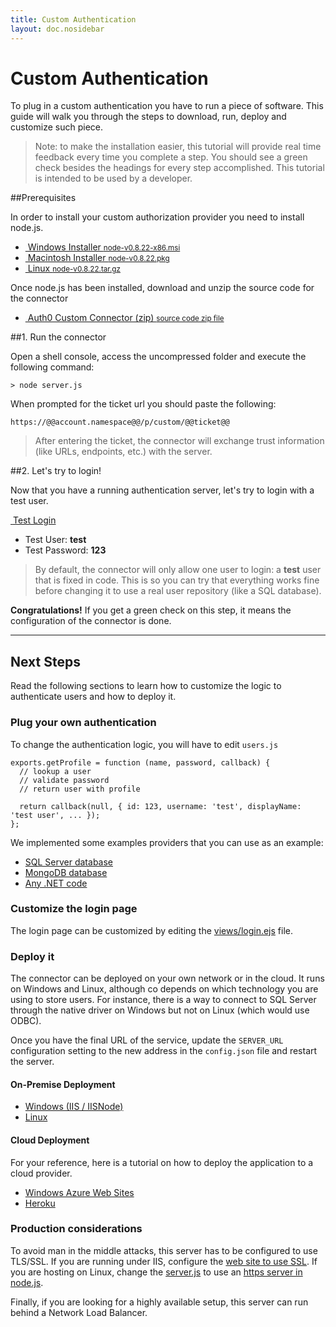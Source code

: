```yaml
---
title: Custom Authentication
layout: doc.nosidebar
---
```

# Custom Authentication

To plug in a custom authentication you have to run a piece of software. This guide will walk you through the steps to download, run, deploy and customize such piece.

> Note: to make the installation easier, this tutorial will provide real time feedback every time you complete a step. You should see a green check besides the headings for every step accomplished. This tutorial is intended to be used by a developer.

##Prerequisites

In order to install your custom authorization provider you need to install node.js.

<div class="installers">
  <ul>
    <li>
      <a href="http://nodejs.org/dist/v0.8.22/node-v0.8.22-x86.msi" target="_blank">
        <img src="/img/node-windows.png" alt="">
        Windows Installer
        <small>node-v0.8.22-x86.msi</small>
      </a>
    </li>
    <li>
      <a href="http://nodejs.org/dist/v0.8.22/node-v0.8.22.pkg" target="_blank">
        <img src="/img/node-mac.png" alt="">
        Macintosh Installer
        <small>node-v0.8.22.pkg</small>
      </a>
    </li>
    <li id="source">
      <a href="http://nodejs.org/dist/v0.8.22/node-v0.8.22.tar.gz" target="_blank">
        <img src="/img/node-linux.png" alt="">
        Linux
        <small>node-v0.8.22.tar.gz</small>
      </a>
    </li>
  </ul>
</div>

Once node.js has been installed, download and unzip the source code for the connector

<div class="installers">
  <ul>
    <li>
      <a href="https://github.com/auth0/custom-connector/archive/master.zip" target="_blank">
        <img src="/img/package.png" alt="">
        Auth0 Custom Connector (zip)
        <small>source code zip file</small>
      </a>
    </li>
  </ul>
</div>

##1. Run the connector

Open a shell console, access the uncompressed folder and execute the following command:

	> node server.js

When prompted for the ticket url you should paste the following:

	https://@@account.namespace@@/p/custom/@@ticket@@

> After entering the ticket, the connector will exchange trust information (like URLs, endpoints, etc.) with the server.

##2. Let's try to login!

Now that you have a running authentication server, let's try to login with a test user.

<a href="https://app.auth0.com/tester?ticket=@@ticket@@" class="btn btn-mid" target="_blank"><i class="icon icon-user"></i>&nbsp;<span class="text">Test Login</span></a>

-  Test User: __test__ 
-  Test Password: __123__

> By default, the connector will only allow one user to login: a __test__ user that is fixed in code. This is so you can try that everything works fine before changing it to use a real user repository (like a SQL database).

**Congratulations!** If you get a green check on this step, it means the configuration of the connector is done.

----

## Next Steps

Read the following sections to learn how to customize the logic to authenticate users and how to deploy it.

### Plug your own authentication

To change the authentication logic, you will have to edit `users.js`

	exports.getProfile = function (name, password, callback) {
	  // lookup a user
	  // validate password
	  // return user with profile
	  
	  return callback(null, { id: 123, username: 'test', displayName: 'test user', ... });
	};

We implemented some examples providers that you can use as an example:

- [SQL Server database](https://github.com/auth0/custom-connector/tree/master/examples/FromSqlServer)
- [MongoDB database](https://github.com/auth0/custom-connector/tree/master/examples/FromMongoDb)
- [Any .NET code](https://github.com/auth0/custom-connector/tree/master/examples/From.Net)

### Customize the login page

The login page can be customized by editing the [views/login.ejs](https://github.com/auth0/custom-connector/blob/master/views/login.ejs) file.

### Deploy it

The connector can be deployed on your own network or in the cloud. It runs on Windows and Linux, although co depends on which technology you are using to store users. For instance, there is a way to connect to SQL Server through the native driver on Windows but not on Linux (which would use ODBC).

Once you have the final URL of the service, update the `SERVER_URL` configuration setting to the new address in the `config.json` file and restart the server.

#### On-Premise Deployment

* [Windows (IIS / IISNode)](https://github.com/tjanczuk/iisnode)
* [Linux](http://howtonode.org/deploying-node-upstart-monit)

#### Cloud Deployment

For your reference, here is a tutorial on how to deploy the application to a cloud provider.

* [Windows Azure Web Sites](http://www.windowsazure.com/en-us/develop/nodejs/tutorials/web-site-with-webmatrix/) 
* [Heroku](https://devcenter.heroku.com/articles/nodejs)

### Production considerations

To avoid man in the middle attacks, this server has to be configured to use TLS/SSL. If you are running under IIS, configure the [web site to use SSL](http://www.iis.net/learn/manage/configuring-security/how-to-set-up-ssl-on-iis). If you are hosting on Linux, change the [server.js](https://github.com/auth0/ad-ldap-connector/blob/master/server.js) to use an [https server in node.js](http://nodejs.org/api/https.html#https_https_createserver_options_requestlistener).

Finally, if you are looking for a highly available setup, this server can run behind a Network Load Balancer.

<script src="//ajax.googleapis.com/ajax/libs/jquery/1.9.0/jquery.min.js"></script>

<script type="text/javascript">
var prevStep = 0, checkIntervalLapse = 5000;
var checkStep = function () {
	if ('@@ticket@@' === 'YOUR_TICKET')
		return;

	$.ajax({
		url:   '/ticket/step?ticket=@@ticket@@',
		cache: false
	}).done(function (data) {

		var currentStep = data.currentStep;
		if (prevStep == currentStep) return setTimeout(checkStep, checkIntervalLapse);

		for (var i = 1; i < currentStep; i++) {
			$('h2:contains(' + i + '.)')
				.addClass('step-finished')
				.prepend('<img src="/img/check.png">');
		};

		$('.current-step').removeClass('current-step');
		
		$('h2:contains(' + currentStep + '.)').addClass('current-step');

		if (currentStep === 3 && $('#logmeout3').length === 0) {
			$('<iframe id="logmeout3" style="visibility: hidden;" src="http://localhost:4000/logout"></iframe>')
				.appendTo('body');
		}

		prevStep = currentStep;
		setTimeout(checkStep, checkIntervalLapse);
	});
};
$(checkStep);
</script>
